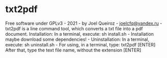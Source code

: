 # txt2pdf
Free software under GPLv3 - 
2021 -
by Joel Queiroz - 
joelcfq@yandex.ru -
txt2pdf is a line command tool,
which converts a txt file into a pdf document.
Installation:
In a terminal, execute: sh install.sh - 
Installation maybe download some dependencies! - 
Uninstallation:
In a terminal, execute: sh uninstall.sh - 
For using, in a terminal, type: txt2pdf [ENTER]
After that, type the text file name, without the extension [ENTER]

